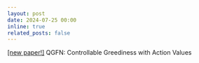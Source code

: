 ```yaml
---
layout: post
date: 2024-07-25 00:00
inline: true
related_posts: false
---
```

[[new paper!]](https://arxiv.org/abs/2402.05234) QGFN: Controllable Greediness with Action Values